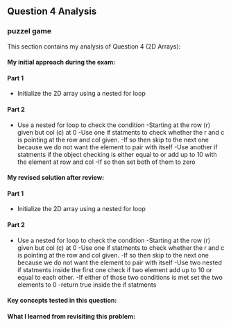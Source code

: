 ## Question 4 Analysis
### puzzel game

This section contains my analysis of Question 4 (2D Arrays):

#### My initial approach during the exam:
#### Part 1
- Initialize the 2D array using a nested for loop

#### Part 2
- Use a nested for loop to check the condition
  -Starting at the row (r) given but col (c) at 0
-Use one if statments to check whether the r and c is pointing at the row and col given.
  -If so then skip to the next one because we do not want the element to pair with itself
-Use another if statments if the object checking is either equal to or add up to 10 with the element at row and col
  -If so then set both of them to zero
  
#### My revised solution after review:
#### Part 1
- Initialize the 2D array using a nested for loop

#### Part 2
- Use a nested for loop to check the condition
  -Starting at the row (r) given but col (c) at 0
-Use one if statments to check whether the r and c is pointing at the row and col given.
  -If so then skip to the next one because we do not want the element to pair with itself
-Use two nested if statments inside the first one check if two element add up to 10 or equal to each other.
  -If either of those two conditions is met set the two elements to 0
  -return true inside the if statments
 
#### Key concepts tested in this question:

  
#### What I learned from revisiting this problem:
